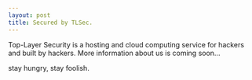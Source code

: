 ```yaml
---
layout: post
title: Secured by TLSec.
---
```


Top-Layer Security is a hosting and cloud computing service for hackers and
built by hackers. More information about us is coming soon...

stay hungry, stay foolish.

